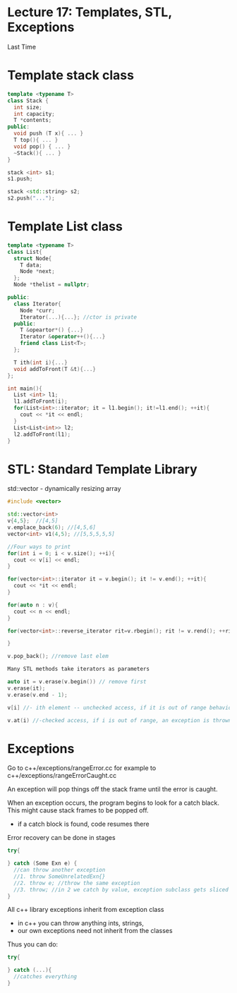 # Lecture 17: Templates, STL, Exceptions

Last Time

# Template stack class

```c++
template <typename T>
class Stack {
  int size;
  int capacity;
  T *contents;
public:
  void push (T x){ ... }
  T top(){ ... }
  void pop() { ... }
  ~Stack(){ ... }
}

stack <int> s1;
s1.push;

stack <std::string> s2;
s2.push("...");
```

# Template List class

```c++
template <typename T>
class List{
  struct Node{
    T data;
    Node *next;
  };
  Node *thelist = nullptr;

public:
  class Iterator{
    Node *curr;
    Iterator(...){...}; //ctor is private
  public:
    T &opeartor*() {...}
    Iterator &operator++(){...}
    friend class List<T>;
  };

  T ith(int i){...}
  void addToFront(T &t){...}
};

int main(){
  List <int> l1;
  l1.addToFront(i);
  for(List<int>::iterator; it = l1.begin(); it!=l1.end(); ++it){
    cout << *it << endl;
  }
  List<List<int>> l2;
  l2.addToFront(l1);
}
```

# STL: Standard Template Library

std::vector - dynamically resizing array

```c++
#include <vector>

std::vector<int>
v{4,5};  //[4,5]
v.emplace_back(6); //[4,5,6]
vector<int> v1(4,5); //[5,5,5,5,5]

//Four ways to print
for(int i = 0; i < v.size(); ++i){
  cout << v[i] << endl;
}

for(vector<int>::iterator it = v.begin(); it != v.end(); ++it){
  cout << *it << endl;
}

for(auto n : v){
  cout << n << endl;
}

for(vector<int>::reverse_iterator rit=v.rbegin(); rit != v.rend(); ++rit){

}

v.pop_back(); //remove last elem

Many STL methods take iterators as parameters

auto it = v.erase(v.begin()) // remove first
v.erase(it);
v.erase(v.end - 1);
```

```c++
v[i] //- ith element -- unchecked access, if it is out of range behaviour is undefined

v.at(i) //-checked access, if i is out of range, an exception is thrown
```

# Exceptions

Go to c++/exceptions/rangeError.cc for example
   to c++/exceptions/rangeErrorCaught.cc

An exception will pop things off the stack frame until the error is caught.

When an exception occurs, the program begins to look for a catch black. This might cause stack frames to be popped off.

- if a catch block is found, code resumes there

Error recovery can be done in stages
```c++
try{

} catch (Some Exn e) {
  //can throw another exception
  //1. throw SomeUnrelatedExn{}
  //2. throw e; //throw the same exception
  //3. throw; //in 2 we catch by value, exception subclass gets sliced
}
```

All c++ library exceptions inherit from exception class
- in c++ you can throw anything ints, strings,
- our own exceptions need not inherit from the classes

Thus you can do:
```c++
try{

} catch (...){
  //catches everything
}
```
